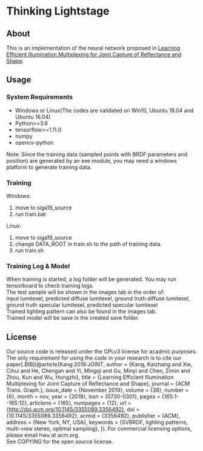 # Thinking Lightstage
## About
This is an implementation of the neural network proposed in [Learning Efficient Illumination Multiplexing for Joint Capture of Reflectance and Shape](http://www.cad.zju.edu.cn/home/hwu/publications/jointcap/project.html).

## Usage
### System Requirements
- Windows or Linux(The codes are validated on Win10, Ubuntu 18.04 and Ubuntu 16.04)
- Python>=3.6
- tensorflow>=1.11.0
- numpy
- opencv-python

Note: Since the training data (sampled points with BRDF parameters and position) are generated by an exe module, you may need a windows platform to generate training data.

### Training
Windows: 
1. move to siga19_source 
2. run train.bat  
  
Linux: 
1. move to siga19_source 
2. change DATA_ROOT in train.sh to the path of training data. 
3. run train.sh

### Training Log & Model
When training is started, a log folder will be generated. You may run tensorboard to check training logs.  
The test sample will be shown in the images tab in the order of:  
input lumitexel, predicted diffuse lumitexel, ground truth diffuse lumitexel, ground truth specular lumitexel, predicted specular lumitexel  
Trained lighting pattern can also be found in the images tab.  
Trained model will be save in the created save folder.  

## License

Our source code is released under the GPLv3 license for acadmic purposes. The only requirement for using the code in your research is to cite our paper[.BIB](@article{Kang:2019:JOINT,
 author = {Kang, Kaizhang and Xie, Cihui and He, Chengan and Yi, Mingqi and Gu, Minyi and Chen, Zimin and Zhou, Kun and Wu, Hongzhi},
 title = {Learning Efficient Illumination Multiplexing for Joint Capture of Reflectance and Shape},
 journal = {ACM Trans. Graph.},
 issue_date = {November 2019},
 volume = {38},
 number = {6},
 month = nov,
 year = {2019},
 issn = {0730-0301},
 pages = {165:1--165:12},
 articleno = {165},
 numpages = {12},
 url = {http://doi.acm.org/10.1145/3355089.3356492},
 doi = {10.1145/3355089.3356492},
 acmid = {3356492},
 publisher = {ACM},
 address = {New York, NY, USA},
 keywords = {SVBRDF, lighting patterns, multi-view stereo, optimal sampling},
}). For commercial licensing options, please email hwu at acm.org.   
See COPYING for the open source license.
